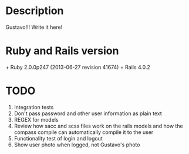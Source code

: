 <h1>Description</h1>

Gustavo!!! Write it here!

<h1>Ruby and Rails version</h1>
+ Ruby 2.0.0p247 (2013-06-27 revision 41674)
+ Rails 4.0.2


<h1>TODO</h1>

1. Integration tests
2. Don't pass password and other user information as plain text
3. REGEX for models
4. Review how sacc and scss files work on the rails models and how the compass compile can automatically compile it to the user
5. Functionality test of login and logout
6. Show user photo when logged, not Gustavo's photo